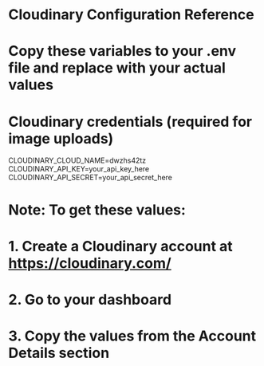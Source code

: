 # Cloudinary Configuration Reference
# Copy these variables to your .env file and replace with your actual values

# Cloudinary credentials (required for image uploads)
CLOUDINARY_CLOUD_NAME=dwzhs42tz
CLOUDINARY_API_KEY=your_api_key_here
CLOUDINARY_API_SECRET=your_api_secret_here

# Note: To get these values:
# 1. Create a Cloudinary account at https://cloudinary.com/
# 2. Go to your dashboard
# 3. Copy the values from the Account Details section
